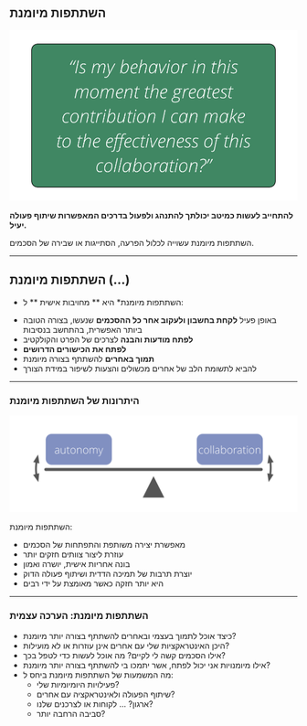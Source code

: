 ## השתתפות מיומנת

![right,fit](img/collaboration-values/artful-participation.png)

**להתחייב לעשות כמיטב יכולתך להתנהג ולפעול בדרכים המאפשרות שיתוף פעולה יעיל.**

השתתפות מיומנת עשוייה לכלול הפרעה, הסתייגות או שבירה של הסכמים.

* * *

## השתתפות מיומנת (...)

* השתתפות מיומנת* היא ** מחויבות אישית ** ל:

- באופן פעיל **לקחת בחשבון ולעקוב אחר כל ההסכמים** שנעשו, בצורה הטובה ביותר האפשרית, בהתחשב בנסיבות
- **לפתח מודעות והבנה** לצרכים של הפרט והקולקטיב
- **לפתח את הכישורים הדרושים**
- **תמוך באחרים** להשתתף בצורה מיומנת
- להביא לתשומת הלב של אחרים מכשולים והצעות לשיפור במידת הצורך

* * *

### היתרונות של השתתפות מיומנת

![right,fit](img/illustrations/balance-autonomy-collaboration-alt.png)

השתתפות מיומנת:

- מאפשרת יצירה משותפת והתפתחות של הסכמים
- עוזרת ליצור צוותים חזקים יותר
- בונה אחריות אישית, יושרה ואמון
- יוצרת תרבות של תמיכה הדדית ושיתוף פעולה הדוק
- היא יותר חזקה כאשר מאומצת על ידי רבים

* * *

### השתתפות מיומנת: הערכה עצמית

- כיצד אוכל לתמוך בעצמי ובאחרים להשתתף בצורה יותר מיומנת? 
- היכן האינטראקציות שלי עם אחרים אינן עוזרות או לא מועילות?
- אילו הסכמים קשה לי לקיים? מה אוכל לעשות כדי לטפל בכך?
- אילו מיומנויות אני יכול לפתח, אשר יתמכו בי להשתתף בצורה יותר מיומנת?
- מה המשמעות של השתתפות מיומנת ביחס ל: 
    - פעילויות היומיומיות שלי?
    - שיתוף הפעולה ולאינטראקציה עם אחרים?
    - ארגון? ... לקוחות או לצרכנים שלנו?
    - סביבה הרחבה יותר?